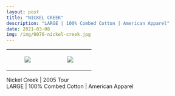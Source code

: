 ```yaml
---
layout: post
title: "NICKEL CREEK"
description: "LARGE | 100% Combed Cotton | American Apparel"
date: 2021-03-08
img: /img/0076-nickel-creek.jpg
---
```




<table style="width:100%;"><tr><td style="vertical-align:top;">
      <figure class="tmblr-full" data-orig-height="2048" data-orig-width="1365" data-orig-src="https://concertshirts.netlify.app/shirts/0076/0076-01.jpg"><img src="https://64.media.tumblr.com/f5bb19698b28a5bda45bd3b7188438aa/c0c470ee72e5042a-48/s540x810/b2b4bd0e69c807826d5795ce83f9c8f4d2075332.jpg" data-orig-height="2048" data-orig-width="1365" data-orig-src="https://concertshirts.netlify.app/shirts/0076/0076-01.jpg"/></figure></td>
    <td style="vertical-align:top;">
      <figure class="tmblr-full" data-orig-height="2048" data-orig-width="1365" data-orig-src="https://concertshirts.netlify.app/shirts/0076/0076-02.jpg"><img src="https://64.media.tumblr.com/61d9ca988d759b912084ecfbc3c529ed/c0c470ee72e5042a-64/s540x810/194a94d1d54008675106d7f7b7950cf3bd5d5b60.jpg" data-orig-height="2048" data-orig-width="1365" data-orig-src="https://concertshirts.netlify.app/shirts/0076/0076-02.jpg"/></figure></td>
  </tr></table><p>
  Nickel Creek | 2005 Tour<br/>LARGE | 100% Combed Cotton | American Apparel
</p>
